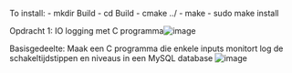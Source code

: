 To install:
    - mkdir Build
    - cd Build
    - cmake ../
    - make
    - sudo make install
    
Opdracht 1: IO logging met C programma![image](https://user-images.githubusercontent.com/74614881/134763270-573a4447-7578-42f0-ab04-83d2c98b0f12.png)

Basisgedeelte:
    Maak een C programma die enkele inputs monitort
    log  de schakeltijdstippen en niveaus in een MySQL database
    ![image](https://user-images.githubusercontent.com/74614881/134763276-55583f61-3bad-4098-8082-dc4b87aa8b13.png)
